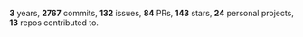 **3** years, **2767** commits, **132** issues, **84** PRs, **143** stars, **24** personal projects, **13** repos contributed to.
